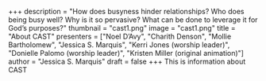 +++
description = "How does busyness hinder relationships? Who does being busy well? Why is it so pervasive? What can be done to leverage it for God’s purposes?"
thumbnail = "cast1.png"
image = "cast1.png"
title = "About CAST"
presenters = ["Noel D’Avy", "Charith Denson", "Mollie Bartholomew", "Jessica S. Marquis", "Kerri Jones (worship leader)", "Donielle Palomo (worship leader)", "Kristen Miller (original animation)"]
author = "Jessica S. Marquis"
draft = false
+++
This is information about CAST